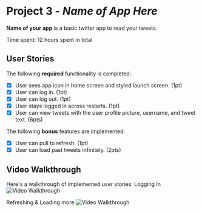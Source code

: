 # Project 3 - *Name of App Here*

**Name of your app** is a basic twitter app to read your tweets.

Time spent: 12 hours spent in total

## User Stories

The following **required** functionality is completed:

- [X] User sees app icon in home screen and styled launch screen. (1pt)
- [X] User can log in. (1pt)
- [X] User can log out. (1pt)
- [X] User stays logged in across restarts. (1pt)
- [X] User can view tweets with the user profile picture, username, and tweet text. (6pts)

The following **bonus** features are implemented:

- [X] User can pull to refresh. (1pt)
- [X] User can load past tweets infinitely. (2pts)

## Video Walkthrough

Here's a walkthrough of implemented user stories:
Logging In
<img src='http://g.recordit.co/kmpMBqGyLm.gif' title='Video Walkthrough' width='' alt='Video Walkthrough' />

Refreshing & Loading more
<img src='http://g.recordit.co/Z2QLD7vnvd.gif' title='Video Walkthrough' width='' alt='Video Walkthrough' />

